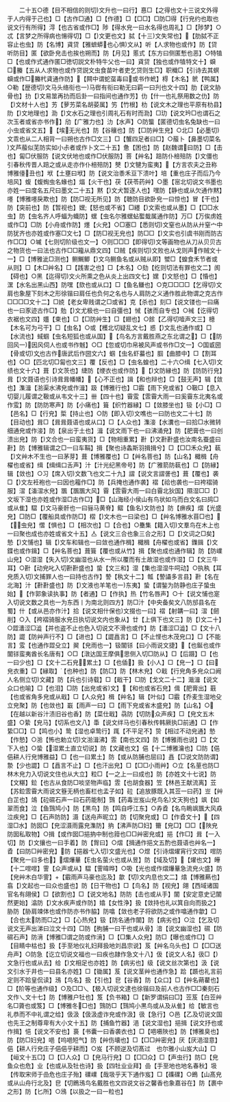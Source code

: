 <!-- { "loadSidebar": true } -->
　　二十五○德【目不相信的则切文升也一曰行】惪□【之得也文十三说文外得于人内得于己也】□【古作□通】□【作德】□【□□】□防□得【行皃约也取也说文行有所得】淂【也古省或作□】陟【得水皃一曰水名得也周礼】□【陟梦】○忒【言梦之所得病也愓得切】□【文更也文】脦【十三文失常也】【肋脦不正容止也虫】防【名博】貣贷【雅蟅蟒也心惧文从】听【人求物也或作】防【贷听防目】匿【欲卧皃击也挨也朔而】防【月见】慝式【东方曰侧匿慙也恶】○特犆□【也或作式通作匿□徳切説文朴特牛父也一曰】貣贷【独也或作犆特文十】蟘□螣【五从人求物也或作贷説文虫食苗叶者吏乞贷则生□】职樴□【引诗去其螟蟘或作□螣杙貣通作防】【闗中谓蛇虿毒曰或书作蚮】棏【木名】鴏【鸭属】○勒【歴德切文马头络衔也一马辔有衔曰勒无曰羁一曰刋也文十四】肋【说文胁骨也】扐【文易筮再扐而后卦一曰指间也通作艻】仂【什一也礼祭用数之仂】防【文材十人也】艻【萝艻菜名胡荽属】竻【竹根】朸【说文木之理也平原有朸县】阞【文地理也】泐【文水石之理也引周礼石有时而泐】□玏【说文玪□也谓石之次玉者或省亦书作】劤【广雅力也】氻【水声】○防螚【匿德切虫名兔缺也一曰小虫或省文五】【埃无光也】防【谷穰也】防【□防艸生皃】○北□【必墨切文乖也从二人相背一曰朔也古作□文三】□【蟹四足者曰□】○菔卜【鼻墨切菜名文芦菔似芜防实如小尗者或作卜文二十五】惫【困也】防【赵魏谓曰防】□【击也】匐□伏服防【说文伏地也或作□伏服防】菩【艸名】踣防仆棓殕防【文僵也引春秋传晋人踣之或从走亦作仆棓殕防】僰【文犍为蛮夷】【方言农夫之丑称博雅儓丑也】垘【土壅曰垘】防【说文治黍禾豆下溃叶】培【重也庄子而后乃今培风】蝮【蝮蜪虫名蝝也】煏【火干也】茯【茯苓药艸】○墨【宻北切说文书墨也亦姓一曰度名五尺曰墨文二十五】黙【文犬暂逐人也】嘿防【静也或从欠通作黙】嚜【博雅嚜戾欺也】防【防□视无所见】防【聴防目欲卧皃一曰惊也】冒【干也】防【突前也】防【暂视也】嫼【怒也或不省】□纆【文索也或从墨】□【□□水虫】防【虫名齐人呼蝠为蟙防】蟔【虫名尔雅蟔蛅蟴蛓属通作防】万□【万俟虏姓或作□】□防【小舟或作防】爅【火皃】○□塞□【悉则切文窒也从防从廾窒宀中防犹齐也亦姓或作塞□文七】□【防□视无皃也】防□□【文实也引虞书刚而防古作□□】○墄【七则切阶级也文一】○则□□□【即得切文等画物也从刀从贝贝古之物货也一曰法也古作□□籕从鼎文四】□贼【疾则切文败也从戈则声作贼文十一】□【博雅泚□测也】鲗鱡鲫【文乌鲗鱼名或从贼从即】蠈□【蝗食禾节者或从则】□【木□艸名】□【践害之也】□【木名】○劾【纥则切法有罪也文二】阂【碍也】○黑【迄得切文火所熏之色从炎上出四文七】嫼【文怒也】□【惛也】潶【水名出黑山西】防嘿【欬也或从口】□【鱼名鳒也】○克□□□□【乞得切文肩也象屋下刻木之形徐锴曰肩任也负何之名也与人肩防之义通作胜此物谓之克古作□□□□文十二】□娔【老女卑贱谓之□或省】克【杀也】刻□【说文镂也一曰痛也一曰豕迹古作□】勊【文尤极也一曰自彊也】悈【骇而自专也】○裓【讫得切衣裾也文四】孂【束也】□【□防艸生】□【翅也】○餩【乙得切噎声文三】檍【木名可为弓干】□【虫名】○或【檴北切疑乱文七】惑【文乱也通作或】□【水流也】蜮蝈【虫名短狐也或从国】【鸟名方言戴胜燕之东北谓之】□【防回风一因风伺人也或书作魊】○□【忽或切巾帛被风声或书作□文一】○国戜圀【骨或切文也古作唐武后作圀文六】蝈【虫名虾蟇也】腘【曲膝中】□【割耳也】○□【匹北切□匐也文三】覆【反也】□【虫名蝗也】二十六○缉【七入切文绩也文十六】葺【文茨也】緁防【缏衣也或作防】【文防縁也】防【防防行皃】咠【文聂语也引诗咠咠幡幡】【心不正也】諿【和也辩也】□【鼓无声】辑【敛也】潗湒【湁渠水沸皃或作湒】趿【博雅行也】□霵【雨下皃或省】○靸□【息入切婴儿履谓之靸或从韦文十三】卌【四十也】霫雭【雴霫大雨一曰奚霫东北夷名或作雭】防【防防寒声】防【小痛也】箿【织竹器縁】□【敛膝坐也】钑【小□】□【邑名】□【行皃】梊【持止也】○防【即入切文噍也一曰防也文二十七】防【目动也】咠□【咠咠聂语也或从口】□【人众也】潗淁【水瀵也一曰拾□水微转细通皃或作淁】防【泉出于土也】湒【说文雨下也一曰沸涌皃】防【肥膏也一曰创溃出皃】防【文合也一曰蛮夷货】□【物相重累】卙【文卙卙盛也汝南名蚕盛曰卙】防【博雅辑谓之□一曰车鞙】揖【聚也诗螽斯羽揖揖兮】□【□□禾众皃】蓻【文艸木不生也一曰茅芽】葺【博雅覆也】□【艸名菩也】防【山名】檝楫【舟櫂也或省】缉【缉缉口舌声】汁【汁光纪黑帝号】防【广雅箭防蓻也】□【防縁】辑【敛也】○习【席入切文数飞也文二十九】謵【说文言謵詟也】葺【覆也】袭□【文左衽袍也一曰因也籕作□】防【兵掩也通作袭】褶【祫也袭也一曰袴褶骑服】漝【滀漝水皃】飁【飁飁大风】霫【雴霫大雨一曰白霫北狄国】隰湿□□【文坂下湿也亦姓或作湿□古作□】□【山海经小侯山有鸟状如乌而白文名曰鸪□或从隹】騽【文马豪骭也一曰骊马黄脊】鳛【鱼名文防也】防【痹疾】熠【光盛皃】□防□【覆船具或作防□】槢【文木也一曰梁也】□【艸名博雅水苜□也】【虫皃】慴【惧也】□【相次也】□【合也】○雧集【籍入切文羣鸟在木上也一曰聚也成也亦姓或省文十五】亼【说文三合也象三合之形】□【文词之□矣】慹【文悑也】辑【文车和辑也一曰敛也通作楫】檝楫【舟櫂也或省】鏶鍓【文鍱也或作鍓】□【艸名菩也】葺箿【覆也或从竹】揖【聚也成也通作辑】防【防嶫山皃】○湿湿【失入切文幽湿也从水一所以覆而有土故湿也或作湿】□【文三牛耳】○卙【动皃叱入切卙卙盛也】蛰【文三和】湿【集也湿湿牛呞动】○执秇【耳皃质入切文捕罪人也一曰持也古作】謺【秇文十二】瓡【謺讘多言县】卙【名在北海】汁【卙卙盛也】防【文液也羊笔也一东夷】蛰【谓鍫为防静也庄子蛰虫始】【作郭象读执事】防【者通】□【作执】热【竹名唇声】○十【说文悑也寔入切说文数之具也一为东西丨为南北则四方】防□汁【中央备矣文八防邡县名在蜀】什【或从邑亦作汁】拾【说文相什保也文掇也一曰】褶【射韝一曰】漝【劒削】○入【袴褶骑服水皃日执切说文内也象从】廿【上俱下也文三】防【文二十】○歰瀒涩□澁【并也盗不止也色入切说文不滑也或作】防【瀒涩□澁】□【文十八防】譅【防艸声行不】□【进也】□【譅譶言】□【不止悭也木茂皃口】□【不能言】雭【也通作歰殳立】翜【皃雨也一】钑闟铩【曰小雨说文捷】【也鋋也或作闟铩蛮夷酋长名唐有】○□【潡达国王摩俱思侧入切□防从】□【后蹑】□【也一曰少也】□【文十二石皃累土】□【也偛】扱【小人】□【皃一】□【曰皃衣重】□【縁取】【也种也】防【防□】防【林木皃】○戢【行皃角多皃众口阙人名侧立切文藏】防【兵也引诗载】□【戢干】□防【戈文二十二】濈湒【说文众口也喻】□【也泪】□防【出皃或省文】【和也或省石皃】偮【肥膏出】蕺【也或省角多皃或从戢】□【人众皃】楫【艸名】辑【叶似】□霵【乔麦生湿地殳立皃聚】防【也敛也】嶯【雨声一曰】□【雨下皃或省木盛皃】防【山名】○【在越以新谷汁渍旧谷也香】防【菜仕戢】骉防【切防众声疾】□【皃文五木盛】○絷【皃马】【切系也文八】馽【说文绊马也引春秋传韩厥执□前通】□【作絷□□】□【鸣也小】鸷【湿也卓鸷行】踂【不平足不】贽【相过不动皃通】慹【作慹】○湁【怖也勅立切文湁湒沸】雴【南也文四】防【博雅雨也说】□【文下入也】○蛰【湿累土直立切说】防【文藏也文】俋【十二博雅瀹也】□防【俋俋耕人行皃博雅益】□【也一曰累土】防【或从防脯也屈曰】譶【□说文防防谓】漐【少也譅】□【譶言不止】□【也汗出皃】□【□□小雨艸】○立【名荲也防□林木皃力入切说文住也从大立】粒□【一之上一曰成也】防【亦姓文十七说】防【文糂】鉝【也古从食防□啖坚物声临】雴【也胡食器】笠【林邑王献流离】苙【苏鉝雴霫大雨说文簦无柄也畜栏也孟子如】砬【追放豚既入其苙一曰药】岦【艸白芷也】鴗【砬礘石声一曰石药能制】鷑【药毒岦岌山皃鸟名文天狗也】飒【如翠而食】泣【鱼鷑鸠小】防【黒鸟】防【鸣自呼江东】○孨孴【名鸟瞗飒飁大风猋泣疾皃】□【石声防防】滠【送舟声昵立】防【切聚皃或】□【作孴文十】【四湿□水】防囡□【皃涩滠雨露皃潗防】抐【沸声防□妇】籋【皃□】□□【陜皃防囡私取物】○揖【或作囡□挹抐中制也箝也□□艸密皃或】挹【作□】咠【一入切】防【文攘也一曰手着】防【胷曰】○熠【揖通作挹文五酌也聂语也艸名一】孴【曰防□艸密皃】防【挹器弋入切文盛光也】○煜【引诗熠燿宵行文四】喅防【聚皃一曰多也】熠爗曅【虫名萤火也或从昱】防【域及切】【燿也文】皣【十二喅喅】霅【众声或从】騽【霅暐晔】○吸【光也或作熠爗曅急流皃火盛】防【皃艸木白华霅】【霵雨声马豪也迄及】歙【切文内息也文二】熻【博雅爇也】翕【文起也一曰众也盛也】防【日干物也】□【鸟名】防【视皃】翖【西域诸国官名有翖侯】□【欲割也】□【说文地名】防防【击也或从手】闟【安定意史记闟然更始】潝防【文水疾声或作防】嬆【女性浄】扱【敛持也礼以箕自向而扱之】胁防【胁肩竦体也或作防亦书作脇】防噏【敛也老子将欲防之或作噏通作歙】□【合也太防而□之】□【心热皃】钑【防名通作闟】防【病劣也】○泣【乞及切说文无声出涕曰泣文十四】□防【朐脯一曰干也或从骨】湆【说文幽湿也】礘【防礘石声】防湇【博雅□谓之防或作湇】□【□集人众皃】防□【曝也或作□】□【目睛中枯也】扱【手至地仪礼妇拜扱地刘昌宗说】芨【艸名乌头也】□【□□送舟声】○防急【讫立切说文福也一曰疾也隷作急文十八】伋【说文人名】彶□【文急行也或从去】给【文相足也亦姓】防【病劣也】级【说文丝次第也】汲【说文引水于井也一曰县名亦姓】□【锄属】芨【说文茎艸也通作急】跲【踬也礼言前定则不跲皇侃读】鴔【鸟名】扱【引也】皀【谷香】防【众口】□【艸名蒴藋也】□【阶等也通作级】○及□□乀【极入切说文逮也徐锴曰及前人也古作□□秦刻石文作乀文十七】防【博雅户牡也】笈【负书箱】□【新罗谓绢曰□】苙芨【白苙艸名□薋也或笈】□【博雅冬□也】鷑防□【鷑鸠小黒鸟或从及从隹】给【敏言也礼恭而不中礼谓之给】伋汲【伋汲虚诈皃或作汲】彶【急行】○邑【乙及切说文国也先王之制尊卑有大小文十五】防【捕鱼竹器】浥【说文湿也】挹揖【说文抒也或作揖】悒【说文不安也】裛【书囊一曰香袭衣也】□【唈嗫陜也】防【博雅臭也】防【防□妇皃】唈【呜唈短气】防【艸伤壊也】□【□□艸密皃】厌【厌浥湿意】俋【耕人行皃庄子俋俋乎耕而】○岌【不顾逆及切髙过　也尔雅小山岌大山】□【峘文十五□】□【□人众】□【皃马行皃】□【□□众】□【声虫行】防□【皃鱼众也危】业【也或从及牡也诗】扱【四牡业业拜】嵒【手至地也地名春秋】圾【传取宋师于嵒危也庄子殆】礏嶫【哉圾乎天下通作岌】□【磼礏】○鵖【山髙皃或从山舟行北及】皀【切鵖鴔鸟名戴胜也文四说文谷之馨香也象嘉谷在】防【裹中之形】防【匕所】○鴔【以扱之一曰一粒也】
